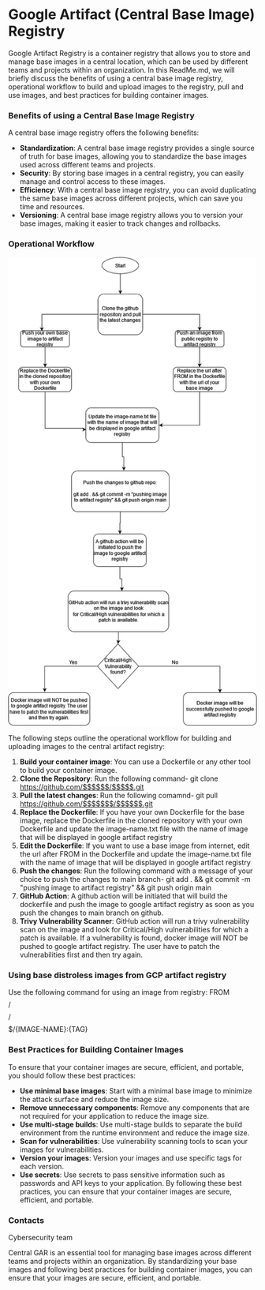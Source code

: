 # Google Artifact (Central Base Image) Registry
Google Artifact Registry is a container registry that allows you to store and manage base images in a central location, which can be used by different teams and projects within an organization. In this ReadMe.md, we will briefly discuss the benefits of using a central base image registry, operational workflow to build and upload images to the registry, pull and use images, and best practices for building container images.

### Benefits of using a Central Base Image Registry

A central base image registry offers the following benefits:

* **Standardization**: A central base image registry provides a single source of truth for base images, allowing you to standardize the base images used across different teams and projects.
* **Security**: By storing base images in a central registry, you can easily manage and control access to these images.
* **Efficiency**: With a central base image registry, you can avoid duplicating the same base images across different projects, which can save you time and resources.
* **Versioning**: A central base image registry allows you to version your base images, making it easier to track changes and rollbacks.

### Operational Workflow

![Workflow](workflow.png)


The following steps outline the operational workflow for building and uploading images to the central artifact registry:

1. **Build your container image**: You can use a Dockerfile or any other tool to build your container image.
2. **Clone the Repository**: Run the following command- git clone https://github.com/$$$$$$/$$$$$.git
3. **Pull the latest changes**: Run the following comamnd- git pull https://github.com/$$$$$$$/$$$$$$.git
4. **Replace the Dockerfile**: If you have your own Dockerfile for the base image, replace the Dockerfile in the cloned repository with your own Dockerfile and update the image-name.txt file with the name of image that will be displayed in google artifact registry
5. **Edit the Dockerfile**: If you want to use a base image from internet, edit the url after FROM in the Dockerfile and update the image-name.txt file with the name of image that will be displayed in google artifact registry
6. **Push the changes**: Run the following command with a message of your choice to push the changes to main branch- git add . && git commit -m "pushing image to artifact registry" && git push origin main
7. **GitHub Action**: A github action will be initiated that will build the dockerfile and push the image to google artifact registry as soon as you push the changes to main branch on github. 
8. **Trivy Vulnerability Scanner**: GitHub action will run a trivy vulnerability scan on the image and look for Critical/High vulnerabilities for which a patch is available. If a vulnerability is found, docker image will NOT be pushed to google artifact registry. The user have to patch the vulnerabilities first and then try again.

### Using base distroless images from GCP artifact registry
Use the following command for using an image from registry:
FROM $$$$$/$$$$$/$$$$$/{IMAGE-NAME}:{TAG}

### Best Practices for Building Container Images

To ensure that your container images are secure, efficient, and portable, you should follow these best practices:

* **Use minimal base images**: Start with a minimal base image to minimize the attack surface and reduce the image size.
* **Remove unnecessary components**: Remove any components that are not required for your application to reduce the image size.
* **Use multi-stage builds**: Use multi-stage builds to separate the build environment from the runtime environment and reduce the image size.
* **Scan for vulnerabilities**: Use vulnerability scanning tools to scan your images for vulnerabilities.
* **Version your images**: Version your images and use specific tags for each version.
* **Use secrets**: Use secrets to pass sensitive information such as passwords and API keys to your application.
By following these best practices, you can ensure that your container images are secure, efficient, and portable.

### Contacts

Cybersecurity team

Central GAR is an essential tool for managing base images across different teams and projects within an organization. By standardizing your base images and following best practices for building container images, you can ensure that your images are secure, efficient, and portable.
